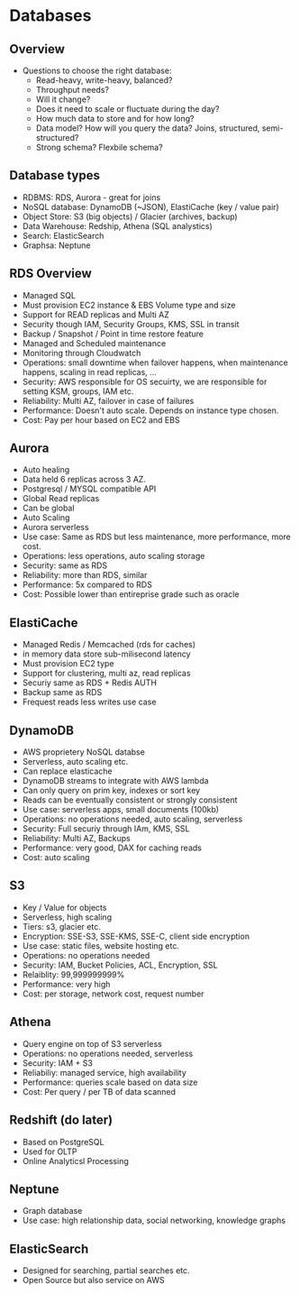 # Databases

## Overview

- Questions to choose the right database:
  - Read-heavy, write-heavy, balanced?
  - Throughput needs?
  - Will it change?
  - Does it need to scale or fluctuate during the day?
  - How much data to store and for how long?
  - Data model? How will you query the data? Joins, structured, semi-structured?
  - Strong schema? Flexbile schema?

## Database types

- RDBMS: RDS, Aurora - great for joins
- NoSQL database: DynamoDB (~JSON), ElastiCache (key / value pair)
- Object Store: S3 (big objects) / Glacier (archives, backup)
- Data Warehouse: Redship, Athena (SQL analystics)
- Search: ElasticSearch
- Graphsa: Neptune

## RDS Overview

- Managed SQL
- Must provision EC2 instance & EBS Volume type and size
- Support for READ replicas and Multi AZ
- Security though IAM, Security Groups, KMS, SSL in transit
- Backup / Snapshot / Point in time restore feature
- Managed and Scheduled maintenance
- Monitoring through Cloudwatch
- Operations: small downtime when failover happens, when maintenance happens, scaling in read replicas, ...
- Security: AWS responsible for OS secuirty, we are responsible for setting KSM, groups, IAM etc.
- Reliability: Multi AZ, failover in case of failures
- Performance: Doesn't auto scale. Depends on instance type chosen.
- Cost: Pay per hour based on EC2 and EBS

## Aurora

- Auto healing
- Data held 6 replicas across 3 AZ.
- Postgresql / MYSQL compatible API
- Global Read replicas
- Can be global
- Auto Scaling
- Aurora serverless
- Use case: Same as RDS but less maintenance, more performance, more cost.
- Operations: less operations, auto scaling storage
- Security: same as RDS
- Reliability: more than RDS, similar
- Performance: 5x compared to RDS
- Cost: Possible lower than entireprise grade such as oracle

## ElastiCache

- Managed Redis / Memcached (rds for caches)
- in memory data store sub-milisecond latency
- Must provision EC2 type
- Support for clustering, multi az, read replicas
- Securiy same as RDS + Redis AUTH
- Backup same as RDS
- Frequest reads less writes use case

## DynamoDB

- AWS proprietery NoSQL databse
- Serverless, auto scaling etc.
- Can replace elasticache
- DynamoDB streams to integrate with AWS lambda
- Can only query on prim key, indexes or sort key
- Reads can be eventually consistent or strongly consistent
- Use case: serverless apps, small documents (100kb)
- Operations: no operations needed, auto scaling, serverless
- Security: Full securiy through IAm, KMS, SSL
- Reliability: Multi AZ, Backups
- Performance: very good, DAX for caching reads
- Cost: auto scaling

## S3

- Key / Value for objects
- Serverless, high scaling
- Tiers: s3, glacier etc.
- Encryption: SSE-S3, SSE-KMS, SSE-C, client side encryption
- Use case: static files, website hosting etc.
- Operations: no operations needed
- Security: IAM, Bucket Policies, ACL, Encryption, SSL
- Relaiblity: 99,999999999%
- Performance: very high
- Cost: per storage, network cost, request number

## Athena

- Query engine on top of S3 serverless
- Operations: no operations needed, serverless
- Security: IAM + S3
- Reliabiliy: managed service, high availability
- Performance: queries scale based on data size
- Cost: Per query / per TB of data scanned

## Redshift (do later)

- Based on PostgreSQL
- Used for OLTP
- Online Analyticsl Processing

## Neptune

- Graph database
- Use case: high relationship data, social networking, knowledge graphs

## ElasticSearch

- Designed for searching, partial searches etc.
- Open Source but also service on AWS
